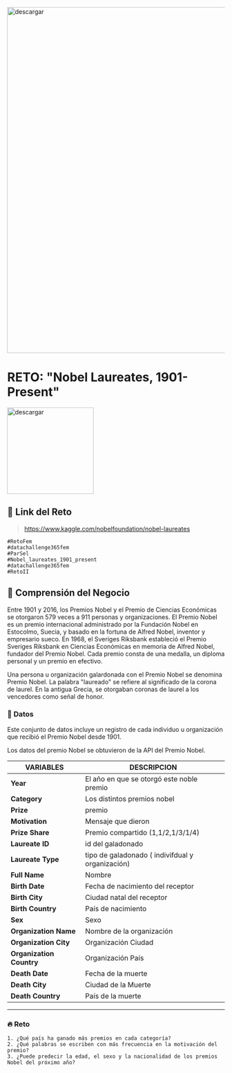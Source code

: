 <img src="https://i.ibb.co/DWSqtc1/Encabezado.png" alt="descargar" border="0" width=800px>

# **RETO: "Nobel Laureates, 1901-Present"**


<img src="https://storage.googleapis.com/kaggle-datasets-images/839/1538/55e662cc1582bb664efd7eeac6d78825/dataset-cover.jpeg" alt="descargar" border="0" height=200px>


## 🔗 Link del Reto
> https://www.kaggle.com/nobelfoundation/nobel-laureates


    #RetoFem
    #datachallenge365fem
    #ParSel
    #Nobel_laureates_1901_present
    #datachallenge365fem
    #RetoII

## 🔎 **Comprensión del Negocio** 

Entre 1901 y 2016, los Premios Nobel y el Premio de Ciencias Económicas se otorgaron 579 veces a 911 personas y organizaciones. El Premio Nobel es un premio internacional administrado por la Fundación Nobel en Estocolmo, Suecia, y basado en la fortuna de Alfred Nobel, inventor y empresario sueco. En 1968, el Sveriges Riksbank estableció el Premio Sveriges Riksbank en Ciencias Económicas en memoria de Alfred Nobel, fundador del Premio Nobel. Cada premio consta de una medalla, un diploma personal y un premio en efectivo.

Una persona u organización galardonada con el Premio Nobel se denomina Premio Nobel. La palabra "laureado" se refiere al significado de la corona de laurel. En la antigua Grecia, se otorgaban coronas de laurel a los vencedores como señal de honor.

### 📌 **Datos**

Este conjunto de datos incluye un registro de cada individuo u organización que recibió el Premio Nobel desde 1901.

Los datos del premio Nobel se obtuvieron de la API del Premio Nobel.


| **VARIABLES**              | **DESCRIPCION**                                        |
|------------------------|----------------------------------------------------|
| **Year**                   | El año en que   se otorgó este noble premio‎        |
| **Category**               | Los distintos premios   nobel                      |
| **Prize**                  | premio                                             |
| **Motivation**             | Mensaje que dieron                                 |
| **Prize Share**            | Premio compartido   (1,1/2,1/3/1/4)                |
| **Laureate ID**            | id del galadonado                                  |
| **Laureate Type**          | tipo de galadonado (   indivifdual y organización) |
| **Full Name**              | Nombre                                             |
| **Birth Date**             | ‎Fecha de   nacimiento del receptor                 |
| **Birth City**             | ‎Ciudad natal del   receptor‎                        |
| **Birth Country**          | País de nacimiento                                 |
| **Sex**                    | Sexo                                               |
| **Organization   Name**    | Nombre de la   organización                        |
| **Organization   City**    | Organización Ciudad                                |
| **Organization   Country** | Organización País                                  |
| **Death Date**             | Fecha de la muerte                                 |
| **Death City**             | Ciudad de la Muerte                                |
| **Death Country**          | País de la muerte                                  |


---
### 🔥 **Reto**
    1. ¿Qué país ha ganado más premios en cada categoría?
    2. ¿Qué palabras se escriben con más frecuencia en la motivación del premio? 
    3. ¿Puede predecir la edad, el sexo y la nacionalidad de los premios Nobel del próximo año? 







